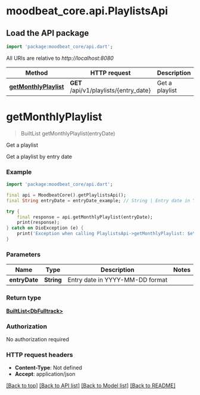 # moodbeat_core.api.PlaylistsApi

## Load the API package
```dart
import 'package:moodbeat_core/api.dart';
```

All URIs are relative to *http://localhost:8080*

Method | HTTP request | Description
------------- | ------------- | -------------
[**getMonthlyPlaylist**](PlaylistsApi.md#getmonthlyplaylist) | **GET** /api/v1/playlists/{entry_date} | Get a playlist


# **getMonthlyPlaylist**
> BuiltList<DbFulltrack> getMonthlyPlaylist(entryDate)

Get a playlist

Get a playlist by entry date

### Example
```dart
import 'package:moodbeat_core/api.dart';

final api = MoodbeatCore().getPlaylistsApi();
final String entryDate = entryDate_example; // String | Entry date in YYYY-MM-DD format

try {
    final response = api.getMonthlyPlaylist(entryDate);
    print(response);
} catch on DioException (e) {
    print('Exception when calling PlaylistsApi->getMonthlyPlaylist: $e\n');
}
```

### Parameters

Name | Type | Description  | Notes
------------- | ------------- | ------------- | -------------
 **entryDate** | **String**| Entry date in YYYY-MM-DD format | 

### Return type

[**BuiltList&lt;DbFulltrack&gt;**](DbFulltrack.md)

### Authorization

No authorization required

### HTTP request headers

 - **Content-Type**: Not defined
 - **Accept**: application/json

[[Back to top]](#) [[Back to API list]](../README.md#documentation-for-api-endpoints) [[Back to Model list]](../README.md#documentation-for-models) [[Back to README]](../README.md)

